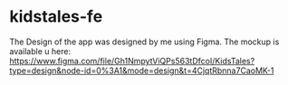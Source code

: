 # kidstales-fe

The Design of the app was designed by me using Figma. The mockup is available u here: https://www.figma.com/file/Gh1NmpytViQPs563tDfcoI/KidsTales?type=design&node-id=0%3A1&mode=design&t=4CjqtRbnna7CaoMK-1

